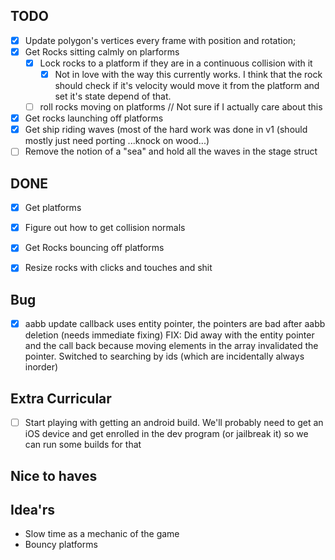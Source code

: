 ## TODO
- [x] Update polygon's vertices every frame with position and rotation;
- [x] Get Rocks sitting calmly on plarforms
	- [x] Lock rocks to a platform if they are in a continuous collision with it
		- [x] Not in love with the way this currently works. I think that the rock should check if it's velocity would move it from the platform and set it's state depend of that.
	- [ ] roll rocks moving on platforms // Not sure if I actually care about this
- [x] Get rocks launching off platforms
- [x] Get ship riding waves (most of the hard work was done in v1 (should mostly just need porting ...knock on wood...)
- [ ] Remove the notion of a "sea" and hold all the waves in the stage struct

## DONE
- [x] Get platforms
- [x] Figure out how to get collision normals
- [x] Get Rocks bouncing off platforms
- [x] Resize rocks with clicks and touches and shit


## Bug
- [x] aabb update callback uses entity pointer, the pointers are bad after aabb deletion (needs immediate fixing)
	FIX: Did away with the entity pointer and the call back because moving elements in the array invalidated the pointer. Switched to searching by ids (which are incidentally always inorder)


## Extra Curricular
- [ ] Start playing with getting an android build. We'll probably need to get an iOS device
	and get enrolled in the dev program (or jailbreak it) so we can run some builds for that

## Nice to haves

## Idea'rs

* Slow time as a mechanic of the game
* Bouncy platforms



